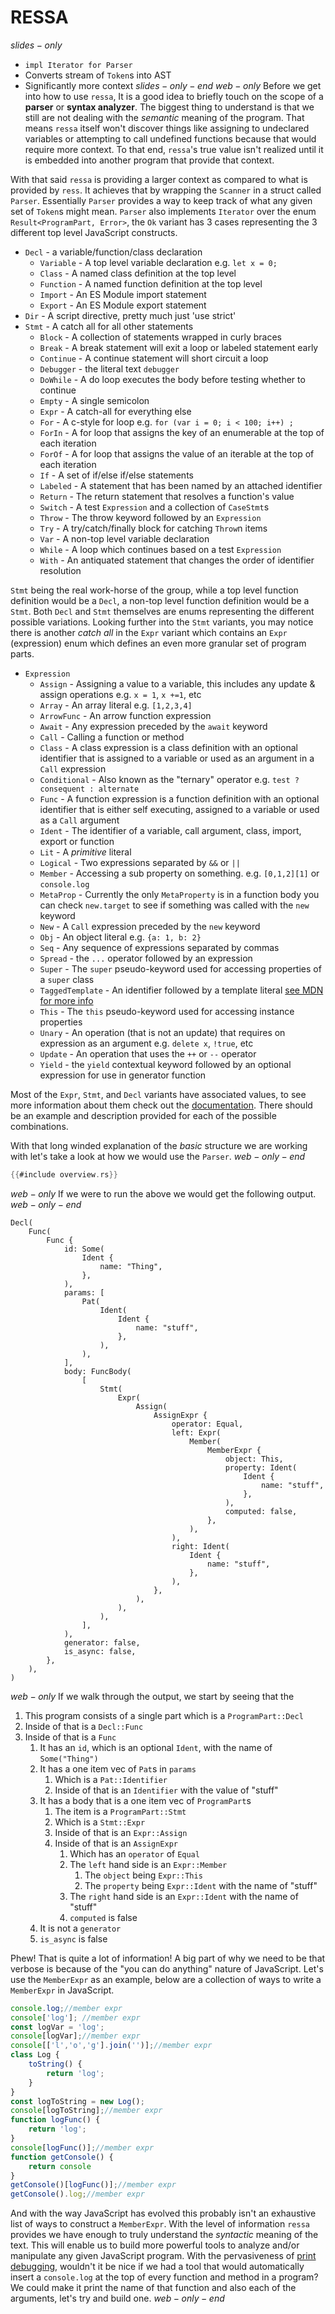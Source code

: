 # RESSA
$slides-only$
- `impl Iterator for Parser`
- Converts stream of `Token`s into AST
- Significantly more context
$slides-only-end$
$web-only$
Before we get into how to use `ressa`, It is a good idea to briefly touch on the scope of a __parser__ or __syntax analyzer__. The biggest thing to understand is that we still are not dealing with the _semantic_ meaning of the program. That means `ressa` itself won't discover things like assigning to undeclared variables or attempting to call undefined functions because that would require more context. To that end, `ressa`'s true value isn't realized until it is embedded into another program that provide that context.

With that said `ressa` is providing a larger context as compared to what is provided by `ress`. It achieves that by wrapping the `Scanner` in a struct called `Parser`. Essentially `Parser` provides a way to keep track of what any given set of `Token`s might mean. `Parser` also implements `Iterator` over the enum `Result<ProgramPart, Error>`, the `Ok` variant has 3 cases representing the 3 different top level JavaScript constructs.

- `Decl` - a variable/function/class declaration
  - `Variable` - A top level variable declaration e.g. `let x = 0;`
  - `Class` - A named class definition at the top level
  - `Function` - A named function definition at the top level
  - `Import` - An ES Module import statement
  - `Export` - An ES Module export statement
- `Dir` - A script directive, pretty much just 'use strict'
- `Stmt` - A catch all for all other statements
  - `Block` - A collection of statements wrapped in curly braces
  - `Break` - A break statement will exit a loop or labeled statement early
  - `Continue` - A continue statement will short circuit a loop
  - `Debugger` - the literal text `debugger`
  - `DoWhile` - A do loop executes the body before testing whether to continue
  - `Empty` - A single semicolon
  - `Expr` - A catch-all for everything else
  - `For` - A c-style for loop e.g. `for (var i = 0; i < 100; i++) ;`
  - `ForIn` - A for loop that assigns the key of an enumerable at the top of each iteration
  - `ForOf` - A for loop that assigns the value of an iterable at the top of each iteration
  - `If` - A set of if/else if/else statements
  - `Labeled` - A statement that has been named by an attached identifier
  - `Return` - The return statement that resolves a function's value
  - `Switch` - A test `Expression` and a collection of `CaseStmt`s
  - `Throw` - The throw keyword followed by an `Expression`
  - `Try` - A try/catch/finally block for catching `Throw`n items
  - `Var` - A non-top level variable declaration
  - `While` - A loop which continues based on a test `Expression`
  - `With` - An antiquated statement that changes the order of identifier resolution

`Stmt` being the real work-horse of the group, while a top level function definition would be a `Decl`, a non-top level function definition would be a `Stmt`. Both `Decl` and `Stmt` themselves are enums representing the different possible variations. Looking further into the `Stmt` variants, you may notice there is another _catch all_ in the `Expr` variant which contains an `Expr` (expression) enum which defines an even more granular set of program parts.

- `Expression`
  - `Assign` - Assigning a value to a variable, this includes any update & assign operations e.g. `x = 1`, `x +=1`, etc
  - `Array` - An array literal e.g. `[1,2,3,4]`
  - `ArrowFunc` - An arrow function expression
  - `Await` - Any expression preceded by the `await` keyword
  - `Call` - Calling a function or method
  - `Class` - A class expression is a class definition with an optional identifier that is assigned to a variable or used as an argument in a `Call` expression
  - `Conditional` - Also known as the "ternary" operator e.g. `test ? consequent : alternate`
  - `Func` - A function expression is a function definition with an optional identifier that is either self executing, assigned to a variable or used as a `Call` argument
  - `Ident` - The identifier of a variable, call argument, class, import, export or function
  - `Lit` - A _primitive_ literal
  - `Logical` - Two expressions separated by `&&` or `||`
  - `Member` - Accessing a sub property on something. e.g. `[0,1,2][1]` or `console.log`
  - `MetaProp` - Currently the only `MetaProperty` is in a function body you can check `new.target` to see if something was called with the `new` keyword
  - `New` - A `Call` expression preceded by the `new` keyword
  - `Obj` - An object literal e.g. `{a: 1, b: 2}`
  - `Seq` - Any sequence of expressions separated by commas
  - `Spread` - the `...` operator followed by an expression
  - `Super` - The `super` pseudo-keyword used for accessing properties of a `super` class
  - `TaggedTemplate` - An identifier followed by a template literal [see MDN for more info](https://developer.mozilla.org/en-US/docs/Web/JavaScript/Reference/Template_literals#Tagged_templates)
  - `This` - The `this` pseudo-keyword used for accessing instance properties
  - `Unary` - An operation (that is not an update) that requires on expression as an argument e.g. `delete x`, `!true`, etc
  - `Update` - An operation that uses the `++` or `--` operator
  - `Yield` - the `yield` contextual keyword followed by an optional expression for use in generator function

Most of the `Expr`, `Stmt`, and `Decl` variants have associated values, to see more information about them check out the [documentation](https://docs.rs/resast). There should be an example and description provided for each of the possible combinations.

With that long winded explanation of the _basic_ structure we are working with let's take a look at how we would use the `Parser`.
$web-only-end$
```rust
{{#include overview.rs}}
```
$web-only$
If we were to run the above we would get the following output.
$web-only-end$
```ron
Decl(
    Func(
        Func {
            id: Some(
                Ident {
                    name: "Thing",
                },
            ),
            params: [
                Pat(
                    Ident(
                        Ident {
                            name: "stuff",
                        },
                    ),
                ),
            ],
            body: FuncBody(
                [
                    Stmt(
                        Expr(
                            Assign(
                                AssignExpr {
                                    operator: Equal,
                                    left: Expr(
                                        Member(
                                            MemberExpr {
                                                object: This,
                                                property: Ident(
                                                    Ident {
                                                        name: "stuff",
                                                    },
                                                ),
                                                computed: false,
                                            },
                                        ),
                                    ),
                                    right: Ident(
                                        Ident {
                                            name: "stuff",
                                        },
                                    ),
                                },
                            ),
                        ),
                    ),
                ],
            ),
            generator: false,
            is_async: false,
        },
    ),
)
```
$web-only$
If we walk through the output, we start by seeing that the
1. This program consists of a single part which is a  `ProgramPart::Decl`
2. Inside of that is a `Decl::Func`
3. Inside of that is a `Func`
   1. It has an `id`, which is an optional `Ident`, with the name of `Some("Thing")`
   2. It has a one item vec of `Pat`s in `params`
      1. Which is a `Pat::Identifier`
      2. Inside of that is an `Identifier` with the value of "stuff"
   3. It has a body that is a one item vec of `ProgramPart`s
      1. The item is a `ProgramPart::Stmt`
      2. Which is a `Stmt::Expr`
      3. Inside of that is an `Expr::Assign`
      4. Inside of that is an `AssignExpr`
         1. Which has an `operator` of `Equal`
         2. The `left` hand side is an `Expr::Member`
            1. The `object` being `Expr::This`
            2. The `property` being `Expr::Ident` with the name of "stuff"
         3. The `right` hand side is an `Expr::Ident` with the name of "stuff"
         4. `computed` is false
   4. It is not a `generator`
   5. `is_async` is false

Phew! That is quite a lot of information! A big part of why we need to be that verbose is because of the "you can do anything" nature of JavaScript. Let's use the `MemberExpr` as an example, below are a collection of ways to write a `MemberExpr` in JavaScript.

```js
console.log;//member expr
console['log']; //member expr
const logVar = 'log';
console[logVar];//member expr
console[['l','o','g'].join('')];//member expr
class Log {
    toString() {
        return 'log';
    }
}
const logToString = new Log();
console[logToString];//member expr
function logFunc() {
    return 'log';
}
console[logFunc()];//member expr
function getConsole() {
    return console
}
getConsole()[logFunc()];//member expr
getConsole().log;//member expr
```

And with the way JavaScript has evolved this probably isn't an exhaustive list of ways to construct a `MemberExpr`. With the level of information `ressa` provides we have enough to truly understand the _syntactic_ meaning of the text. This will enable us to build more powerful tools to analyze and/or manipulate any given JavaScript program. With the pervasiveness of [print debugging](https://en.wikipedia.org/wiki/Debugging#Techniques), wouldn't it be nice if we had a tool that would automatically insert a `console.log` at the top of every function and method in a program? We could make it print the name of that function and also each of the arguments, let's try and build one.
$web-only-end$